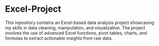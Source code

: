 # Excel-Project
This repository contains an Excel-based data analysis project showcasing my skills in data cleaning, manipulation, and visualization. The project involves the use of advanced Excel functions, pivot tables, charts, and formulas to extract actionable insights from raw data.
